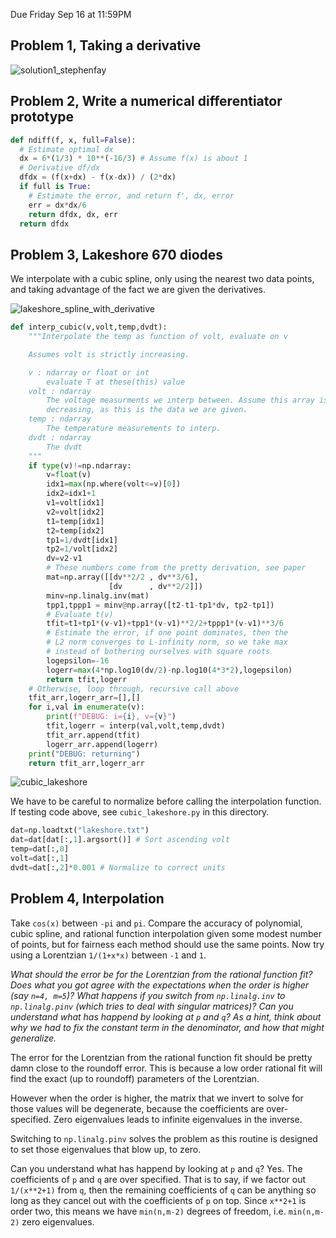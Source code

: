Due Friday Sep 16 at 11:59PM

## Problem 1, Taking a derivative

![solution1_stephenfay](https://user-images.githubusercontent.com/21654151/189554653-773efb91-20eb-4758-9d39-75507014af1c.png)

## Problem 2, Write a numerical differentiator prototype
```python
def ndiff(f, x, full=False):
  # Estimate optimal dx
  dx = 6*(1/3) * 10**(-16/3) # Assume f(x) is about 1
  # Derivative df/dx
  dfdx = (f(x+dx) - f(x-dx)) / (2*dx)
  if full is True:
    # Estimate the error, and return f', dx, error
    err = dx*dx/6
    return dfdx, dx, err
  return dfdx
```

## Problem 3, Lakeshore 670 diodes

We interpolate with a cubic spline, only using the nearest two data points, and taking advantage of the fact we are given the derivatives.

![lakeshore_spline_with_derivative](https://user-images.githubusercontent.com/21654151/190710120-34775a0f-dcca-4c26-aceb-3aa7c1468f20.png)


```python
def interp_cubic(v,volt,temp,dvdt):
    """Interpolate the temp as function of volt, evaluate on v

    Assumes volt is strictly increasing.

    v : ndarray or float or int
        evaluate T at these(this) value
    volt : ndarray
        The voltage measurments we interp between. Assume this array is 
        decreasing, as this is the data we are given. 
    temp : ndarray
        The temperature measurements to interp.
    dvdt : ndarray
        The dvdt        
    """
    if type(v)!=np.ndarray:
        v=float(v)
        idx1=max(np.where(volt<=v)[0])
        idx2=idx1+1
        v1=volt[idx1]
        v2=volt[idx2]
        t1=temp[idx1]
        t2=temp[idx2]
        tp1=1/dvdt[idx1]
        tp2=1/volt[idx2]
        dv=v2-v1
        # These numbers come from the pretty derivation, see paper
        mat=np.array([[dv**2/2 , dv**3/6],
                      [dv      , dv**2/2]])
        minv=np.linalg.inv(mat)
        tpp1,tppp1 = minv@np.array([t2-t1-tp1*dv, tp2-tp1])
        # Evaluate t(v)
        tfit=t1+tp1*(v-v1)+tpp1*(v-v1)**2/2+tppp1*(v-v1)**3/6
        # Estimate the error, if one point dominates, then the 
        # L2 norm converges to L-infinity norm, so we take max
        # instead of bothering ourselves with square roots
        logepsilon=-16
        logerr=max(4*np.log10(dv/2)-np.log10(4*3*2),logepsilon)
        return tfit,logerr
    # Otherwise, loop through, recursive call above
    tfit_arr,logerr_arr=[],[]
    for i,val in enumerate(v):
        print(f"DEBUG: i={i}, v={v}")
        tfit,logerr = interp(val,volt,temp,dvdt)
        tfit_arr.append(tfit)
        logerr_arr.append(logerr)
    print("DEBUG: returning")
    return tfit_arr,logerr_arr
```

![cubic_lakeshore](https://user-images.githubusercontent.com/21654151/190709724-b7ba350b-9420-4405-8dd3-cc6ff91d1149.png)

We have to be careful to normalize before calling the interpolation function. If testing code above, see `cubic_lakeshore.py` in this directory. 

```python
dat=np.loadtxt("lakeshore.txt")
dat=dat[dat[:,1].argsort()] # Sort ascending volt
temp=dat[:,0]
volt=dat[:,1]
dvdt=dat[:,2]*0.001 # Normalize to correct units
```

## Problem 4, Interpolation
Take `cos(x)` between `-pi` and `pi`. Compare the accuracy of polynomial, cubic spline, and rational function interpolation given some modest number of points, but for fairness each method should use the same points. Now try using a Lorentzian `1/(1+x*x)` between `-1` and `1`. 



*What should the error be for the Lorentzian from the rational function fit? Does what you got agree with the expectations when the order is higher (say `n=4, m=5`)? What happens if you switch from `np.linalg.inv` to `np.linalg.pinv` (which tries to deal with singular matrices)? Can you understand what has happend by looking at `p` and `q`? As a hint, think about why we had to fix the constant term in the denominator, and how that might generalize.* 

The error for the Lorentzian from the rational function fit should be pretty damn close to the roundoff error. This is because a low order rational fit will find the exact (up to roundoff) parameters of the Lorentzian. 

However when the order is higher, the matrix that we invert to solve for those values will be degenerate, because the coefficients are over-specified. Zero eigenvalues leads to infinite eigenvalues in the inverse.

Switching to `np.linalg.pinv` solves the problem as this routine is designed to set those eigenvalues that blow up, to zero. 

Can you understand what has happend by looking at `p` and `q`? Yes. The coefficients of `p` and `q` are over specified. That is to say, if we factor out `1/(x**2+1)` from `q`, then the remaining coefficients of `q` can be anything so long as they cancel out with the coefficients of `p` on top. Since `x**2+1` is order two, this means we have `min(n,m-2)` degrees of freedom, i.e. `min(n,m-2)` zero eigenvalues. 
















